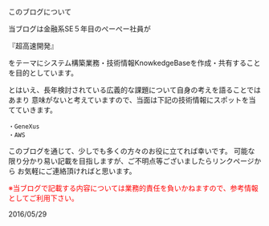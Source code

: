 このブログについて

当ブログは金融系SE５年目のぺーぺー社員が

『超高速開発』

をテーマにシステム構築業務・技術情報KnowkedgeBaseを作成・共有することを目的としています。

とはいえ、長年検討されている広義的な課題について自身の考えを語ることではあまり
意味がないと考えていますので、当面は下記の技術情報にスポットを当てていきます。

    ・GeneXus
    ・AWS

このブログを通じて、少しでも多くの方々のお役に立てれば幸いです。
可能な限り分かり易い記載を目指しますが、ご不明点等ございましたらリンクページから
お気軽にご連絡頂ければと思います。

<font color = "RED">※当ブログで記載する内容については業務的責任を負いかねますので、参考情報としてご利用下さい。</font>

2016/05/29
